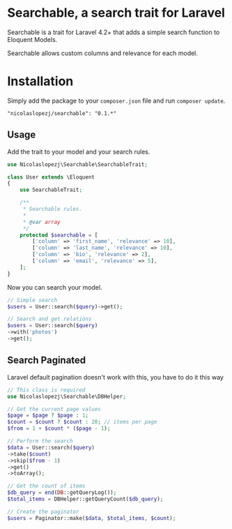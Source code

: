 Searchable, a search trait for Laravel
==========================================

Searchable is a trait for Laravel 4.2+ that adds a simple search function to Eloquent Models.

Searchable allows custom columns and relevance for each model.

# Installation

Simply add the package to your `composer.json` file and run `composer update`.

```
"nicolaslopezj/searchable": "0.1.*"
```

## Usage

Add the trait to your model and your search rules.

```php
use Nicolaslopezj\Searchable\SearchableTrait;

class User extends \Eloquent
{
	use SearchableTrait;

    /**
     * Searchable rules.
     *
     * @var array
     */
    protected $searchable = [
        ['column' => 'first_name', 'relevance' => 10],
        ['column' => 'last_name', 'relevance' => 10],
        ['column' => 'bio', 'relevance' => 2],
        ['column' => 'email', 'relevance' => 5],
    ];
}
```

Now you can search your model.

```php
// Simple search
$users = User::search($query)->get();

// Search and get relations
$users = User::search($query)
->with('photos')
->get();
```


## Search Paginated

Laravel default pagination doesn't work with this, you have to do it this way

```php
// This class is required
use Nicolaslopezj\Searchable\DBHelper;
```

```php
// Get the current page values
$page = $page ? $page : 1;
$count = $count ? $count : 20; // items per page
$from = 1 + $count * ($page - 1);

// Perform the search
$data = User::search($query)
->take($count)
->skip($from - 1)
->get()
->toArray();

// Get the count of items
$db_query = end(DB::getQueryLog());
$total_items = DBHelper::getQueryCount($db_query);

// Create the paginator
$users = Paginator::make($data, $total_items, $count);
```